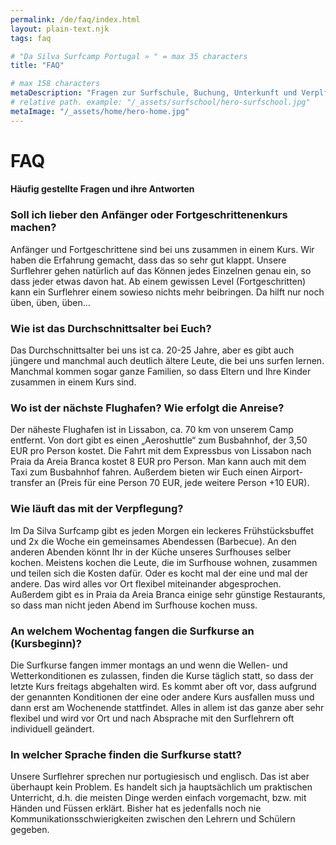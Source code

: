 ```yaml
---
permalink: /de/faq/index.html
layout: plain-text.njk
tags: faq

# "Da Silva Surfcamp Portugal » " = max 35 characters
title: "FAQ"

# max 158 characters
metaDescription: "Fragen zur Surfschule, Buchung, Unterkunft und Verplfegung uvm."
# relative path. example: "/_assets/surfschool/hero-surfschool.jpg"
metaImage: "/_assets/home/hero-home.jpg"
---
```



# FAQ

#### Häufig gestellte Fragen und ihre Antworten


### Soll ich lieber den Anfänger oder Fortgeschrittenenkurs machen?

Anfänger und Fortgeschrittene sind bei uns zusammen in einem Kurs. Wir haben die Erfahrung gemacht, dass das so sehr gut klappt. Unsere Surflehrer gehen natürlich auf das Können jedes Einzelnen genau ein, so dass jeder etwas davon hat. Ab einem gewissen Level (Fortgeschritten) kann ein Surflehrer einem sowieso nichts mehr beibringen. Da hilft nur noch üben, üben, üben…

### Wie ist das Durchschnittsalter bei Euch?

Das Durchschnittsalter bei uns ist ca. 20-25 Jahre, aber es gibt auch jüngere und manchmal auch deutlich ältere Leute, die bei uns surfen lernen. Manchmal kommen sogar ganze Familien, so dass Eltern und Ihre Kinder zusammen in einem Kurs sind.

### Wo ist der nächste Flughafen? Wie erfolgt die Anreise?

Der näheste Flughafen ist in Lissabon, ca. 70 km von unserem Camp entfernt. Von dort gibt es einen „Aeroshuttle“ zum Busbahnhof, der 3,50 EUR pro Person kostet. Die Fahrt mit dem Expressbus von Lissabon nach Praia da Areia Branca kostet 8 EUR pro Person. Man kann auch mit dem Taxi zum Busbahnhof fahren. Außerdem bieten wir Euch einen Airport-transfer an (Preis für eine Person 70 EUR, jede weitere Person +10 EUR).

### Wie läuft das mit der Verpflegung?

Im Da Silva Surfcamp gibt es jeden Morgen ein leckeres Frühstücksbuffet und 2x die Woche ein gemeinsames Abendessen (Barbecue). An den anderen Abenden könnt Ihr in der Küche unseres Surfhouses selber kochen. Meistens kochen die Leute, die im Surfhouse wohnen, zusammen und teilen sich die Kosten dafür. Oder es kocht mal der eine und mal der andere. Das wird alles vor Ort flexibel miteinander abgesprochen. Außerdem gibt es in Praia da Areia Branca einige sehr günstige Restaurants, so dass man nicht jeden Abend im Surfhouse kochen muss.

### An welchem Wochentag fangen die Surfkurse an (Kursbeginn)?

Die Surfkurse fangen immer montags an und wenn die Wellen- und Wetterkonditionen es zulassen, finden die Kurse täglich statt, so dass der letzte Kurs freitags abgehalten wird. Es kommt aber oft vor, dass aufgrund der genannten Konditionen der eine oder andere Kurs ausfallen muss und dann erst am Wochenende stattfindet. Alles in allem ist das ganze aber sehr flexibel und wird vor Ort und nach Absprache mit den Surflehrern oft individuell geändert.

### In welcher Sprache finden die Surfkurse statt?

Unsere Surflehrer sprechen nur portugiesisch und englisch. Das ist aber überhaupt kein Problem. Es handelt sich ja hauptsächlich um praktischen Unterricht, d.h. die meisten Dinge werden einfach vorgemacht, bzw. mit Händen und Füssen erklärt. Bisher hat es jedenfalls noch nie Kommunikationsschwierigkeiten zwischen den Lehrern und Schülern gegeben.

